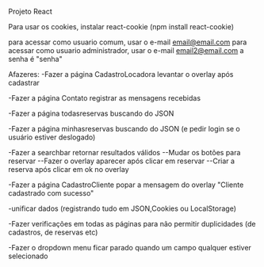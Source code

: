 Projeto React

Para usar os cookies, instalar react-cookie (npm install react-cookie)

para acessar como usuario comum, usar o e-mail email@email.com
para acessar como usuario administrador, usar o e-mail email2@email.com
a senha é "senha"

Afazeres:
-Fazer a página CadastroLocadora levantar o overlay após cadastrar

-Fazer a página Contato registrar as mensagens recebidas

-Fazer a página todasreservas buscando do JSON

-Fazer a página minhasreservas buscando do JSON (e pedir login se o usuário estiver deslogado)

-Fazer a searchbar retornar resultados válidos
--Mudar os botões para reservar
--Fazer o overlay aparecer após clicar em reservar
--Criar a reserva após clicar em ok no overlay

-Fazer a página CadastroCliente popar a mensagem do overlay "Cliente cadastrado com sucesso"

-unificar dados (registrando tudo em JSON,Cookies ou LocalStorage)

-Fazer verificações em todas as páginas para não permitir duplicidades (de cadastros, de reservas etc)

-Fazer o dropdown menu ficar parado quando um campo qualquer estiver selecionado

